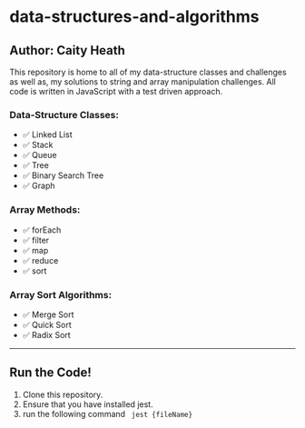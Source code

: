 # data-structures-and-algorithms
## Author: Caity Heath
This repository is home to all of my data-structure classes and challenges as well as, my solutions to string and array manipulation challenges. All code is written in JavaScript with a test driven approach. 


### Data-Structure Classes:
* ✅ Linked List
* ✅ Stack 
* ✅  Queue 
* ✅  Tree 
* ✅  Binary Search Tree
* ✅  Graph


###  Array Methods:
* ✅  forEach
* ✅  filter
* ✅  map 
* ✅  reduce 
* ✅  sort

### Array Sort Algorithms:
* ✅  Merge Sort
* ✅  Quick Sort
* ✅  Radix Sort

---
## Run the Code!

1. Clone this repository. 
2. Ensure that you have installed jest.
3. run the following command ` jest {fileName}`
